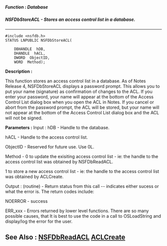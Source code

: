 ##### Function : Database
##### NSFDbStoreACL - Stores an access control list in a database.
---
```
#include <nsfdb.h>
STATUS LNPUBLIC NSFDbStoreACL(

	DBHANDLE  hDB,
	DHANDLE  hACL,
	DWORD  ObjectID,
	WORD  Method);
```
**Description :**

This function stores an access control list in a database.  As of Notes Release 
4, NSFDbStoreACL displays a password prompt.  This allows you to put your name 
(signature) as confirmation of changes to the ACL.  If you enter your password, 
your name will appear at the bottom of the Access Control List dialog box when 
you open the ACL in Notes.  If you cancel or abort from the password prompt, 
the ACL will be stored, but your name will not appear at the bottom of the 
Access Control List dialog box and the ACL will not be signed.

**Parameters :**
Input :
hDB  -  Handle to the database.

hACL  -  Handle to the access control list.

ObjectID  -  Reserved for future use.  Use 0L.

Method  -  0 to update the exisiting access control list - ie:  the handle to the access control list was obtained by NSFDbReadACL.

1 to store a new access control list - ie:  the handle to the access control list was obtained by ACLCreate.

Output :
(routine)  -  Return status from this call -- indicates either sucess or what the error is. The return codes include:

NOERROR - success

ERR_xxx - Errors returned by lower level functions.  There are so many possible causes, that It is best to use the code in a call to OSLoadString and display/log the error for the user.



**See Also :**
[NSFDbReadACL](/domino-c-api-docs/reference/Func/NSFDbReadACL)
[ACLCreate](/domino-c-api-docs/reference/Func/ACLCreate)
---
